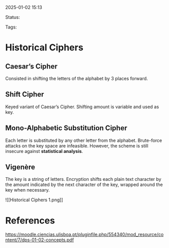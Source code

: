 2025-01-02 15:13

Status: 

Tags: 

# Historical Ciphers

## Caesar’s Cipher
Consisted in shifting the letters of the alphabet by 3 places forward.

## Shift Cipher
Keyed variant of Caesar’s Cipher. Shifting amount is variable and used as key.

## Mono-Alphabetic Substitution Cipher
Each letter is substituted by any other letter from the alphabet. Brute-force attacks on the key space are infeasible. However, the scheme is still insecure against **statistical analysis**.

## Vigenère
The key is a string of letters.
Encryption shifts each plain text character by the amount indicated by the next character of the key, wrapped around the key when necessary.

![[Historical Ciphers 1.png]]

# References

https://moodle.ciencias.ulisboa.pt/pluginfile.php/554340/mod_resource/content/7/dps-01-02-concepts.pdf